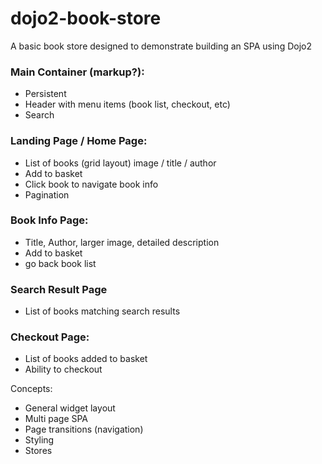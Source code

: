 # dojo2-book-store

A basic book store designed to demonstrate building an SPA using Dojo2

### Main Container (markup?):
  * Persistent
  * Header with menu items (book list, checkout, etc)
  * Search

### Landing Page / Home Page:
  * List of books (grid layout) image / title / author
  * Add to basket
  * Click book to navigate book info
  * Pagination

### Book Info Page:
  * Title, Author, larger image, detailed description
  * Add to basket
  * go back book list

### Search Result Page
  * List of books matching search results

### Checkout Page:
  * List of books added to basket
  * Ability to checkout

Concepts:
  * General widget layout
  * Multi page SPA
  * Page transitions (navigation)
  * Styling
  * Stores

